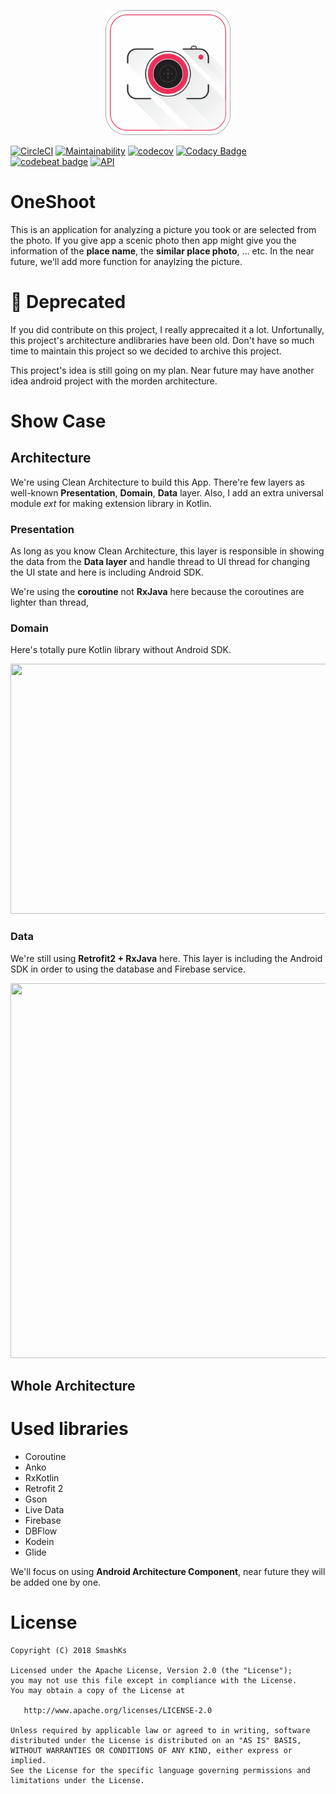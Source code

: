 <p align="center"><img src="logo/1024px.png" alt="OneShoot" height="200px"></p>


[![CircleCI](https://circleci.com/gh/SmashKs/OneShoot/tree/master.svg?style=svg)](https://circleci.com/gh/SmashKs/OneShoot/tree/master)
[![Maintainability](https://api.codeclimate.com/v1/badges/9588602ae1e20eddca4a/maintainability)](https://codeclimate.com/github/SmashKs/OneShoot/maintainability)
[![codecov](https://codecov.io/gh/SmashKs/OneShoot/branch/master/graph/badge.svg)](https://codecov.io/gh/SmashKs/OneShoot)
[![Codacy Badge](https://api.codacy.com/project/badge/Grade/df651d8c66c64905b606d5627223b8e0)](https://www.codacy.com/app/pokk/OneShoot?utm_source=github.com&amp;utm_medium=referral&amp;utm_content=SmashKs/OneShoot&amp;utm_campaign=Badge_Grade)
[![codebeat badge](https://codebeat.co/badges/b5551035-dc80-4e0a-afa7-01c47a71af52)](https://codebeat.co/projects/github-com-smashks-oneshoot-master)
[![API](https://img.shields.io/badge/API-21%2B-brightgreen.svg)](https://android-arsenal.com/api?level=21)

# OneShoot

This is an application for analyzing a picture you took or are selected from the photo. If you give
app a scenic photo then app might give you the information of the **place name**, the **similar
place photo**, ... etc. In the near future, we'll add more function for anaylzing the picture.

# 🛑 Deprecated

If you did contribute on this project, I really apprecaited it a lot. Unfortunally, this project's
architecture andlibraries have been old. Don't have so much time to maintain this project so we
decided to archive this project.

This project's idea is still going on my plan. Near future may have another idea android project
with the morden architecture.

# Show Case

## Architecture

We're using Clean Architecture to build this App. There're few layers as well-known
**Presentation**, **Domain**, **Data** layer. Also, I add an extra universal module *ext* for making
extension library in Kotlin.


### Presentation

As long as you know Clean Architecture, this layer is responsible in showing the data from the
**Data layer** and handle thread to UI thread for changing the UI state and here is including
Android SDK.

We're using the **coroutine** not **RxJava** here because the coroutines are lighter than thread,

### Domain

Here's totally pure Kotlin library without Android SDK.

<img src="https://user-images.githubusercontent.com/5198104/40908231-1baef130-6821-11e8-91c7-ca7031987428.png" width="800" height="400" />

### Data

We're still using **Retrofit2 + RxJava** here. This layer is including the Android SDK in order to
using the database and Firebase service.

<img src="https://user-images.githubusercontent.com/5198104/40910615-8ec6dd6c-6827-11e8-8265-28511082f95e.png" width="600" height="600" />

## Whole Architecture


# Used libraries

- Coroutine
- Anko
- RxKotlin
- Retrofit 2
- Gson
- Live Data
- Firebase
- DBFlow
- Kodein
- Glide

We'll focus on using **Android Architecture Component**, near future they will be added one by one.

# License

```
Copyright (C) 2018 SmashKs

Licensed under the Apache License, Version 2.0 (the "License");
you may not use this file except in compliance with the License.
You may obtain a copy of the License at

   http://www.apache.org/licenses/LICENSE-2.0

Unless required by applicable law or agreed to in writing, software
distributed under the License is distributed on an "AS IS" BASIS,
WITHOUT WARRANTIES OR CONDITIONS OF ANY KIND, either express or implied.
See the License for the specific language governing permissions and
limitations under the License.
```

